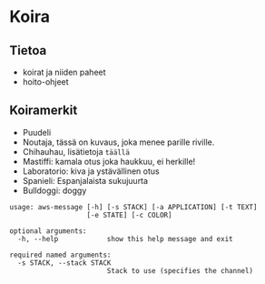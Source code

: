 # Koira

## Tietoa

* koirat ja niiden paheet
* hoito-ohjeet

## Koiramerkit

* Puudeli
* Noutaja, tässä on
kuvaus, joka menee parille riville.
* Chihauhau, lisätietoja `täällä`
* Mastiffi: kamala otus joka haukkuu, ei herkille!
* Laboratorio: kiva ja ystävällinen otus
* Spanieli: Espanjalaista sukujuurta
* Bulldoggi: doggy

```commandline
usage: aws-message [-h] [-s STACK] [-a APPLICATION] [-t TEXT]
                   [-e STATE] [-c COLOR]

optional arguments:
  -h, --help            show this help message and exit

required named arguments:
  -s STACK, --stack STACK
                        Stack to use (specifies the channel)
```
